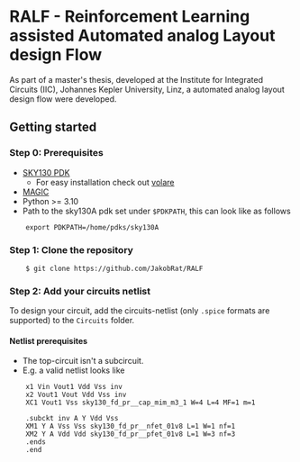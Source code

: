 # RALF - Reinforcement Learning assisted Automated analog Layout design Flow

As part of a master's thesis, developed at the Institute for Integrated Circuits (IIC), Johannes Kepler University, Linz,
a automated analog layout design flow were developed.


## Getting started
### Step 0: Prerequisites
- [SKY130 PDK](https://github.com/google/skywater-pdk)
    - For easy installation check out [volare](https://github.com/efabless/volare)
- [MAGIC](https://github.com/RTimothyEdwards/magic)
- Python >= 3.10
- Path to the sky130A pdk set under `$PDKPATH`, this can look like as follows
```
    export PDKPATH=/home/pdks/sky130A
```
### Step 1: Clone the repository
```
    $ git clone https://github.com/JakobRat/RALF
```

### Step 2: Add your circuits netlist
To design your circuit, add the circuits-netlist (only `.spice` formats are supported) to the `Circuits` folder. 

#### Netlist prerequisites
- The top-circuit isn't a subcircuit. 
- E.g. a valid netlist looks like
```
    x1 Vin Vout1 Vdd Vss inv
    x2 Vout1 Vout Vdd Vss inv
    XC1 Vout1 Vss sky130_fd_pr__cap_mim_m3_1 W=4 L=4 MF=1 m=1

    .subckt inv A Y Vdd Vss
    XM1 Y A Vss Vss sky130_fd_pr__nfet_01v8 L=1 W=1 nf=1
    XM2 Y A Vdd Vdd sky130_fd_pr__pfet_01v8 L=1 W=3 nf=3
    .ends
    .end
```